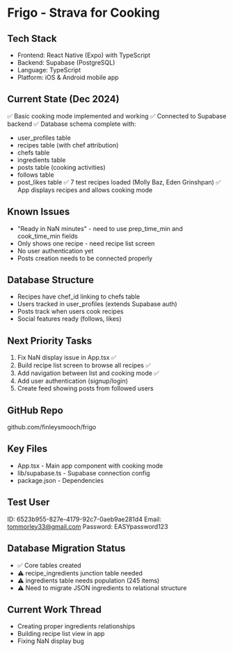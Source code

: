 # Frigo - Strava for Cooking

## Tech Stack
- Frontend: React Native (Expo) with TypeScript
- Backend: Supabase (PostgreSQL)
- Language: TypeScript
- Platform: iOS & Android mobile app

## Current State (Dec 2024)
✅ Basic cooking mode implemented and working
✅ Connected to Supabase backend
✅ Database schema complete with:
  - user_profiles table
  - recipes table (with chef attribution)
  - chefs table
  - ingredients table
  - posts table (cooking activities)
  - follows table
  - post_likes table
✅ 7 test recipes loaded (Molly Baz, Eden Grinshpan)
✅ App displays recipes and allows cooking mode

## Known Issues
- "Ready in NaN minutes" - need to use prep_time_min and cook_time_min fields
- Only shows one recipe - need recipe list screen
- No user authentication yet
- Posts creation needs to be connected properly

## Database Structure
- Recipes have chef_id linking to chefs table
- Users tracked in user_profiles (extends Supabase auth)
- Posts track when users cook recipes
- Social features ready (follows, likes)

## Next Priority Tasks
1. Fix NaN display issue in App.tsx ✅
2. Build recipe list screen to browse all recipes ✅
3. Add navigation between list and cooking mode ✅
4. Add user authentication (signup/login)
5. Create feed showing posts from followed users

## GitHub Repo
github.com/finleysmooch/frigo

## Key Files
- App.tsx - Main app component with cooking mode
- lib/supabase.ts - Supabase connection config
- package.json - Dependencies

## Test User
ID: 6523b955-827e-4179-92c7-0aeb9ae281d4
Email: tommorley33@gmail.com
Password: EASYpassword123

## Database Migration Status
- ✅ Core tables created
- ⚠️ recipe_ingredients junction table needed
- ⚠️ ingredients table needs population (245 items)
- ⚠️ Need to migrate JSON ingredients to relational structure

## Current Work Thread
- Creating proper ingredients relationships
- Building recipe list view in app
- Fixing NaN display bug
